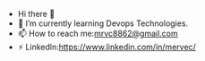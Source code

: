 - Hi there 👋 
- 🌱 I’m currently learning Devops Technologies.
- 📫 How to reach me:mrvc8862@gmail.com
- ⚡ Linkedln:https://www.linkedin.com/in/mervec/

<!---
merveca/merveca is a ✨ special ✨ repository because its `README.md` (this file) appears on your GitHub profile.
You can click the Preview link to take a look at your changes.
--->
